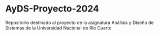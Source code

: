 # AyDS-Proyecto-2024
Repositorio destinado al proyecto de la asignatura Análisis y Diseño de Sistemas de la Universidad Nacional de Rio Cuarto
